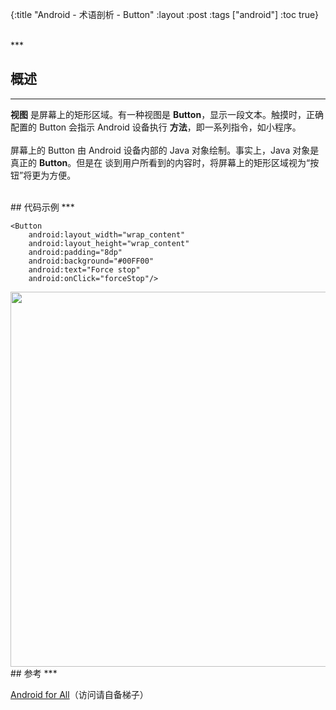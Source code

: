 {:title "Android - 术语剖析 - Button"
 :layout :post
 :tags  ["android"]
 :toc true}

<br>
***
<br>

## 概述
***

**视图** 是屏幕上的矩形区域。有一种视图是 **Button**，显示一段文本。触摸时，正确配置的 Button 会指示
Android 设备执行 **方法**，即一系列指令，如小程序。
<br>
<br>
屏幕上的 Button 由 Android 设备内部的 Java 对象绘制。事实上，Java 对象是真正的 **Button**。但是在
谈到用户所看到的内容时，将屏幕上的矩形区域视为“按钮”将更为方便。

<br>
## 代码示例
***

```
<Button
    android:layout_width="wrap_content"
    android:layout_height="wrap_content"
    android:padding="8dp"
    android:background="#00FF00"
    android:text="Force stop"
    android:onClick="forceStop"/>
```

<img src="http://oem503hzx.bkt.clouddn.com/Android-for-All-Button.png" width="600"/>

<br>
## 参考
***

[Android for All](https://developers.google.com/android/for-all/vocab-words/)（访问请自备梯子）
